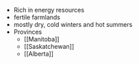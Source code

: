 - Rich in energy resources
- fertile farmlands
- mostly dry, cold winters and hot summers
- Provinces
	- [[Manitoba]]
	- [[Saskatchewan]]
	- [[Alberta]]